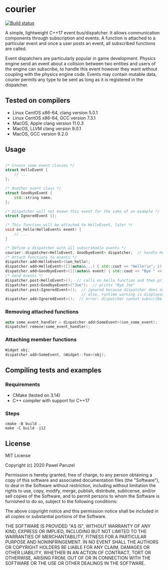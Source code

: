 # courier

[![Build status](https://github.com/reconndev/courier/workflows/build/badge.svg)](https://github.com/reconndev/courier/actions)

A simple, lightweight C++17 event bus/dispatcher.
It allows communication components through subscription and events. A function is attached to a particular event and once a user posts an event, all subscribed functions are called.

Event dispatchers are particularly popular in game development. Physics engine send an event about a collision between two entities and users of the engine can subscribe, to handle this event however they want without coupling with the physics engine code. Events may contain mutable data, courier permits any type to be sent as long as it is registered in the dispatcher.

## Tested on compilers
* Linux CentOS x86-64, clang version 5.0.1
* Linux CentOS x86-64, GCC version 7.3.1
* MacOS, Apple clang version 11.0.3 
* MacOS, LLVM clang version 9.0.1
* MacOS, GCC version 9.2.0

## Usage
```cpp

/* Create some event classes */
struct HelloEvent {
    // ...
};

/* Another event class */
struct GoodbyeEvent {
    std::string name;
};

/* Dispatcher will not known this event for the sake of an example */
struct IgnoredEvent {};

/* This function will be attached to HelloEvent, later */
void on_hello(HelloEvent& event) {
    // ...
}

/* Define a dispatcher with all subscribable events */
courier::dispatcher<HelloEvent, GoodbyeEvent> dispatcher;  // handle HelloEvent and GoodbyeEvent
/* Attach functions to events */
dispatcher.add<HelloEvent>(&on_hello);
dispatcher.add<HelloEvent>([](auto&&...) { std::cout << "Hello!\n"; });
dispatcher.add<GoodbyeEvent>([](auto&& event) { std::cout << "Bye " << event.name << '\n'; });
/* Send events */
dispatcher.post<HelloEvent>();  // calls on_hello function and then prints "Hello!"
dispatcher.post<GoodbyeEvent>("Joe");  // prints "Bye Joe"
dispatcher.post<IgnoredEvent>();  // ignored because dispatcher does not know IgnoredEvent
                                  // also, runtime warning is displayed
dispatcher.add<IgnoredEvent>();  // error: dispatcher cannot subscribe to an unspecified event
```

### Removing attached functions
```cpp
auto some_event_handler = dispatcher.add<SomeEvent>(&on_some_event);
dispatcher.remove(some_event_handler);
```

### Attaching member functions
```cpp
Widget obj;
dispatcher.add<SomeEvent, &Widget::foo>(obj);
```

## Compiling tests and examples
### Requirements
* CMake (tested on 3.14)
* C++ compiler with support for C++17

### Steps
```shell
cmake -B build .
make -C build -j12
```
## License

MIT License

Copyright (c) 2020 Pawel Paruzel

Permission is hereby granted, free of charge, to any person obtaining a copy
of this software and associated documentation files (the "Software"), to deal
in the Software without restriction, including without limitation the rights
to use, copy, modify, merge, publish, distribute, sublicense, and/or sell
copies of the Software, and to permit persons to whom the Software is
furnished to do so, subject to the following conditions:

The above copyright notice and this permission notice shall be included in all
copies or substantial portions of the Software.

THE SOFTWARE IS PROVIDED "AS IS", WITHOUT WARRANTY OF ANY KIND, EXPRESS OR
IMPLIED, INCLUDING BUT NOT LIMITED TO THE WARRANTIES OF MERCHANTABILITY,
FITNESS FOR A PARTICULAR PURPOSE AND NONINFRINGEMENT. IN NO EVENT SHALL THE
AUTHORS OR COPYRIGHT HOLDERS BE LIABLE FOR ANY CLAIM, DAMAGES OR OTHER
LIABILITY, WHETHER IN AN ACTION OF CONTRACT, TORT OR OTHERWISE, ARISING FROM,
OUT OF OR IN CONNECTION WITH THE SOFTWARE OR THE USE OR OTHER DEALINGS IN THE
SOFTWARE.
